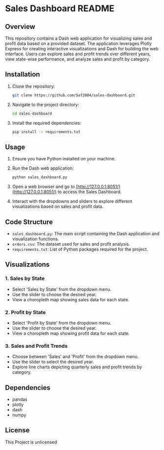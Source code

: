 # Sales Dashboard README

## Overview

This repository contains a Dash web application for visualizing sales and profit data based on a provided dataset. The application leverages Plotly Express for creating interactive visualizations and Dash for building the web interface. Users can explore sales and profit trends over different years, view state-wise performance, and analyze sales and profit by category.

## Installation

1. Clone the repository:

   ```bash
   git clone https://github.com/Saf2004/sales-dashboard.git
   ```

2. Navigate to the project directory:

   ```bash
   cd sales-dashboard
   ```

3. Install the required dependencies:

   ```bash
   pip install -r requirements.txt
   ```

## Usage

1. Ensure you have Python installed on your machine.

2. Run the Dash web application:

   ```bash
   python sales_dashboard.py
   ```

3. Open a web browser and go to [http://127.0.0.1:8051/](http://127.0.0.1:8051/) to access the Sales Dashboard.

4. Interact with the dropdowns and sliders to explore different visualizations based on sales and profit data.

## Code Structure

- `sales_dashboard.py`: The main script containing the Dash application and visualization functions.
- `orders.csv`: The dataset used for sales and profit analysis.
- `requirements.txt`: List of Python packages required for the project.

## Visualizations

### 1. Sales by State

- Select 'Sales by State' from the dropdown menu.
- Use the slider to choose the desired year.
- View a choropleth map showing sales data for each state.

### 2. Profit by State

- Select 'Profit by State' from the dropdown menu.
- Use the slider to choose the desired year.
- View a choropleth map showing profit data for each state.

### 3. Sales and Profit Trends

- Choose between 'Sales' and 'Profit' from the dropdown menu.
- Use the slider to select the desired year.
- Explore line charts depicting quarterly sales and profit trends by category.

## Dependencies

- pandas
- plotly
- dash
- numpy

## License

This Project is unlicensed
